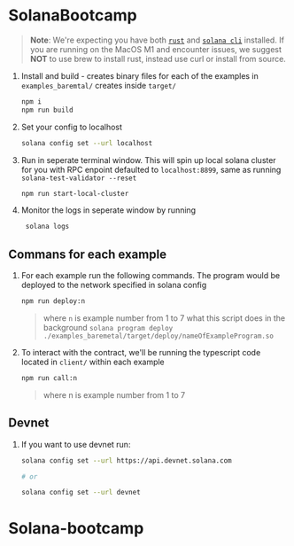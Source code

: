 # SolanaBootcamp

> **Note**: We're expecting you have both [`rust`](https://www.rust-lang.org/tools/install) and [`solana cli`](https://docs.solana.com/cli/install-solana-cli-tools) installed. If you are running on the MacOS M1 and encounter issues, we suggest **NOT** to use brew to install rust, instead use curl or install from source.

1. Install and build - creates binary files for each of the examples in `examples_baremtal/` creates inside `target/`

   ```zsh
   npm i
   npm run build
   ```

1. Set your config to localhost

   ```zsh
   solana config set --url localhost
   ```

1. Run in seperate terminal window. This will spin up local solana cluster for you with RPC enpoint defaulted to `localhost:8899`, same as running `solana-test-validator --reset`

   ```zsh
   npm run start-local-cluster
   ```

1. Monitor the logs in seperate window by running

   ```zsh
    solana logs
   ```

## Commans for each example

1. For each example run the following commands. The program would be deployed to the network specified in solana config

   ```zsh
   npm run deploy:n
   ```

   > where `n` is example number from 1 to 7 what this script does in the background `solana program deploy ./examples_baremetal/target/deploy/nameOfExampleProgram.so`

1. To interact with the contract, we'll be running the typescript code located in `client/` within each example

   ```zsh
   npm run call:n
   ```

   > where n is example number from 1 to 7

## Devnet

1. If you want to use devnet run:

   ```zsh
   solana config set --url https://api.devnet.solana.com

   # or

   solana config set --url devnet
   ```
# Solana-bootcamp
